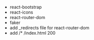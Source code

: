 - react-bootstrap
- react-icons
- react-router-dom
- faker
- add \_redirects file for react-router-dom
- add /\* /index.html 200
